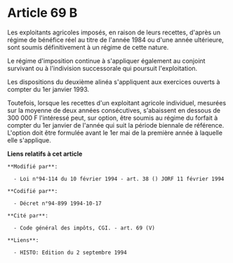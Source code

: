 # Article 69 B

Les exploitants agricoles imposés, en raison de leurs recettes, d'après un régime de bénéfice réel au titre de l'année 1984
ou d'une année ultérieure, sont soumis définitivement à un régime de cette nature.

Le régime d'imposition continue à s'appliquer également au conjoint survivant ou à l'indivision successorale qui poursuit
l'exploitation.

Les dispositions du deuxième alinéa s'appliquent aux exercices ouverts à compter du 1er janvier 1993.

Toutefois, lorsque les recettes d'un exploitant agricole individuel, mesurées sur la moyenne de deux années consécutives,
s'abaissent en dessous de 300 000 F l'intéressé peut, sur option, être soumis au régime du forfait à compter du 1er janvier
de l'année qui suit la période biennale de référence. L'option doit être formulée avant le 1er mai de la première année à
laquelle elle s'applique.

**Liens relatifs à cet article**

	**Modifié par**:

	  - Loi n°94-114 du 10 février 1994 - art. 38 () JORF 11 février 1994

	**Codifié par**:

	  - Décret n°94-899 1994-10-17

	**Cité par**:

	  - Code général des impôts, CGI. - art. 69 (V)

	**Liens**:

	  - HISTO: Edition du 2 septembre 1994
